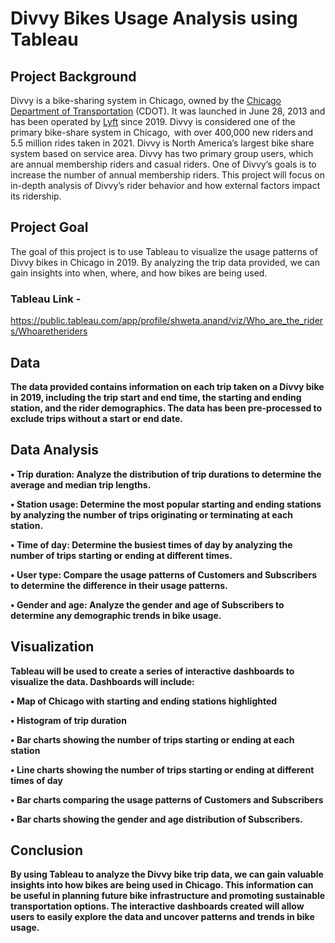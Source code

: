 # Divvy Bikes Usage Analysis using Tableau</p>

## Project Background

Divvy is a bike-sharing system in Chicago, owned by the [Chicago Department of Transportation](http://www.cityofchicago.org/city/en/depts/cdot.html) (CDOT). It was launched in June 28, 2013 and has been operated by [Lyft](https://www.lyft.com/) since 2019. Divvy is considered one of the primary bike-share system in Chicago,  with over 400,000 new riders and 5.5 million rides taken in 2021. Divvy is North America’s largest bike share system based on service area. Divvy has two primary group users, which are annual membership riders and casual riders. One of Divvy’s goals is to increase the number of annual membership riders. This project will focus on in-depth analysis of Divvy’s rider behavior and how external factors impact its ridership.

## Project Goal

The goal of this project is to use Tableau to visualize the usage patterns of Divvy bikes in Chicago in 2019. By analyzing the trip data provided, we can gain insights into when, where, and how bikes are being used.

### Tableau Link - 
  https://public.tableau.com/app/profile/shweta.anand/viz/Who_are_the_riders/Whoaretheriders
<b>

## Data

The data provided contains information on each trip taken on a Divvy bike in 2019, including the trip start and end time, the starting and ending station, and the rider demographics. The data has been pre-processed to exclude trips without a start or end date.

## Data Analysis

• Trip duration: Analyze the distribution of trip durations to determine the average and median trip lengths.

• Station usage: Determine the most popular starting and ending stations by analyzing the number of trips originating or terminating at each station.

• Time of day: Determine the busiest times of day by analyzing the number of trips starting or ending at different times.

• User type: Compare the usage patterns of Customers and Subscribers to determine the difference in their usage patterns.

• Gender and age: Analyze the gender and age of Subscribers to determine any demographic trends in bike usage.

## Visualization

Tableau will be used to create a series of interactive dashboards to visualize the data. Dashboards will include:

• Map of Chicago with starting and ending stations highlighted

• Histogram of trip duration

• Bar charts showing the number of trips starting or ending at each station

• Line charts showing the number of trips starting or ending at different times of day

• Bar charts comparing the usage patterns of Customers and Subscribers

• Bar charts showing the gender and age distribution of Subscribers.

## Conclusion

By using Tableau to analyze the Divvy bike trip data, we can gain valuable insights into how bikes are being used in Chicago. This information can be useful in planning future bike infrastructure and promoting sustainable transportation options. The interactive dashboards created will allow users to easily explore the data and uncover patterns and trends in bike usage.

